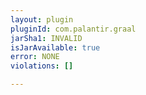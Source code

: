 ```yaml
---
layout: plugin
pluginId: com.palantir.graal
jarSha1: INVALID
isJarAvailable: true
error: NONE
violations: []

---
```

